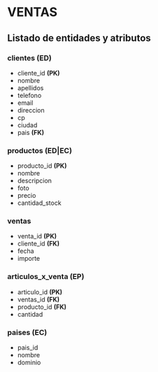 # VENTAS

## Listado de entidades y atributos

### clientes **(ED)**

- cliente_id **(PK)**
- nombre
- apellidos
- telefono
- email
- direccion
- cp
- ciudad
- pais **(FK)**

### productos **(ED|EC)**

- producto_id **(PK)**
- nombre
- descripcion
- foto
- precio
- cantidad_stock

### ventas

- venta_id **(PK)**
- cliente_id **(FK)**
- fecha
- importe

### articulos_x_venta **(EP)**

- articulo_id **(PK)**
- ventas_id **(FK)**
- producto_id **(FK)**
- cantidad

### paises **(EC)**

- pais_id
- nombre
- dominio
